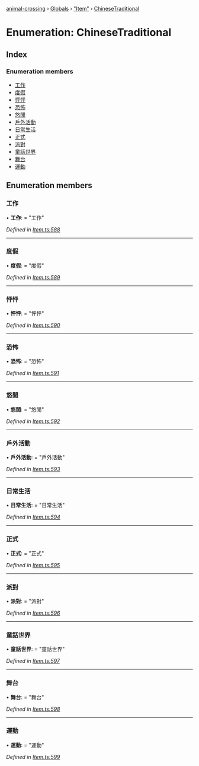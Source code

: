 [animal-crossing](../README.md) › [Globals](../globals.md) › ["Item"](../modules/_item_.md) › [ChineseTraditional](_item_.chinesetraditional.md)

# Enumeration: ChineseTraditional

## Index

### Enumeration members

* [工作](_item_.chinesetraditional.md#工作)
* [度假](_item_.chinesetraditional.md#度假)
* [怦怦](_item_.chinesetraditional.md#怦怦)
* [恐怖](_item_.chinesetraditional.md#恐怖)
* [悠閒](_item_.chinesetraditional.md#悠閒)
* [戶外活動](_item_.chinesetraditional.md#戶外活動)
* [日常生活](_item_.chinesetraditional.md#日常生活)
* [正式](_item_.chinesetraditional.md#正式)
* [派對](_item_.chinesetraditional.md#派對)
* [童話世界](_item_.chinesetraditional.md#童話世界)
* [舞台](_item_.chinesetraditional.md#舞台)
* [運動](_item_.chinesetraditional.md#運動)

## Enumeration members

###  工作

• **工作**: = "工作"

*Defined in [Item.ts:588](https://github.com/Norviah/animal-crossing/blob/ac736df/module/types/Item.ts#L588)*

___

###  度假

• **度假**: = "度假"

*Defined in [Item.ts:589](https://github.com/Norviah/animal-crossing/blob/ac736df/module/types/Item.ts#L589)*

___

###  怦怦

• **怦怦**: = "怦怦"

*Defined in [Item.ts:590](https://github.com/Norviah/animal-crossing/blob/ac736df/module/types/Item.ts#L590)*

___

###  恐怖

• **恐怖**: = "恐怖"

*Defined in [Item.ts:591](https://github.com/Norviah/animal-crossing/blob/ac736df/module/types/Item.ts#L591)*

___

###  悠閒

• **悠閒**: = "悠閒"

*Defined in [Item.ts:592](https://github.com/Norviah/animal-crossing/blob/ac736df/module/types/Item.ts#L592)*

___

###  戶外活動

• **戶外活動**: = "戶外活動"

*Defined in [Item.ts:593](https://github.com/Norviah/animal-crossing/blob/ac736df/module/types/Item.ts#L593)*

___

###  日常生活

• **日常生活**: = "日常生活"

*Defined in [Item.ts:594](https://github.com/Norviah/animal-crossing/blob/ac736df/module/types/Item.ts#L594)*

___

###  正式

• **正式**: = "正式"

*Defined in [Item.ts:595](https://github.com/Norviah/animal-crossing/blob/ac736df/module/types/Item.ts#L595)*

___

###  派對

• **派對**: = "派對"

*Defined in [Item.ts:596](https://github.com/Norviah/animal-crossing/blob/ac736df/module/types/Item.ts#L596)*

___

###  童話世界

• **童話世界**: = "童話世界"

*Defined in [Item.ts:597](https://github.com/Norviah/animal-crossing/blob/ac736df/module/types/Item.ts#L597)*

___

###  舞台

• **舞台**: = "舞台"

*Defined in [Item.ts:598](https://github.com/Norviah/animal-crossing/blob/ac736df/module/types/Item.ts#L598)*

___

###  運動

• **運動**: = "運動"

*Defined in [Item.ts:599](https://github.com/Norviah/animal-crossing/blob/ac736df/module/types/Item.ts#L599)*
